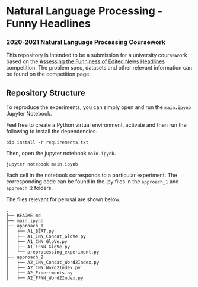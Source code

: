 # Natural Language Processing - Funny Headlines
### 2020-2021 Natural Language Processing Coursework

This repository is intended to be a submission for a university coursework based on the
[Assessing the Funniness of Edited News Headlines](https://competitions.codalab.org/competitions/20970) competition. 
The problem spec, datasets and other relevant information can be found on the competition page.

## Repository Structure
To reproduce the experiments, you can simply open and run the `main.ipynb` Jupyter Notebook. 

Feel free to create a Python virtual environment, activate and then run the following to install the dependencies.
```
pip install -r requirements.txt
```
Then, open the jupyter notebook `main.ipynb`.
```
jupyter notebook main.ipynb
```
Each cell in the notebook corresponds to a particular experiment. The corresponding code can be found in the 
.py files in the `approach_1` and `approach_2` folders.

The files relevant for perusal are shown below.
```
.
├── README.md
├── main.ipynb
├── approach_1
│   ├── A1_BERT.py
│   ├── A1_CNN_Concat_GloVe.py
│   ├── A1_CNN_GloVe.py
│   ├── A1_FFNN_GloVe.py
│   └── preprocessing_experiment.py
├── approach_2
│   ├── A2_CNN_Concat_Word2Index.py
│   ├── A2_CNN_Word2Index.py
│   ├── A2_Experiments.py
│   ├── A2_FFNN_Word2Index.py
```